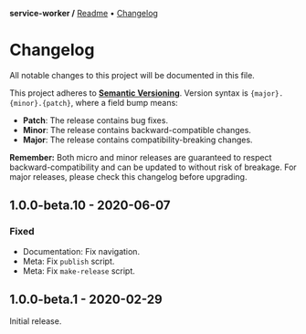 **service-worker /**
[Readme](https://github.com/kisbox/service-worker/blob/master/README.md)
• [Changelog](https://github.com/kisbox/service-worker/blob/master/CHANGELOG.md)

# Changelog

All notable changes to this project will be documented in this file.

This project adheres to **[Semantic
Versioning](https://semver.org/spec/v2.0.0.html)**. Version syntax is
`{major}.{minor}.{patch}`, where a field bump means:

- **Patch**: The release contains bug fixes.
- **Minor**: The release contains backward-compatible changes.
- **Major**: The release contains compatibility-breaking changes.

**Remember:** Both micro and minor releases are guaranteed to respect
backward-compatibility and can be updated to without risk of breakage. For major
releases, please check this changelog before upgrading.

## 1.0.0-beta.10 - 2020-06-07

### Fixed

- Documentation: Fix navigation.
- Meta: Fix `publish` script.
- Meta: Fix `make-release` script.

## 1.0.0-beta.1 - 2020-02-29

Initial release.
